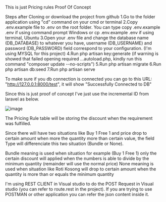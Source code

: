 This is just Pricing rules Proof Of Concept

Steps after Cloning or download the project from github
1.Go to the folder application using "cd" command on your cmd or terminal
2.Copy .env.example file to .env on the root folder. You can type copy .env.example .env if using command prompt Windows or cp .env.example .env if using terminal,   Ubuntu
3.Open your .env file and change the database name (DB_DATABASE) to whatever you have, username (DB_USERNAME) and password (DB_PASSWORD) field correspond to your configuration. (I'm using MYSQL for this project)
4.Run php artisan key:generate (if warning is showed that failed opening required ...autoload.php, kindly run this command "composer update --no-scripts")
5.Run php artisan migrate
6.Run php artisan db:seed
7.Run php artisan serve


To make sure if you db connection is connected you can go to this URL: "http://127.0.0.1:8000/test", it will show "Successfully Connected to DB"

Since this is just proof of concept I've just use the incremental ID from laravel as below.


![image](https://user-images.githubusercontent.com/68442862/180648822-e79dcde1-49cb-4517-8230-53dd793b1789.png)


The Pricing Rule table will be storing the discount when the requirement was fulfilled. 

Since there will have two situations like Buy 1 Free 1 and price drop to certain amount when more the quantity more than certain value, the field Type will differenciate this two situation (Bundle or None).

Bundle meaning is used when situation for example (Buy 1 Free 1) only the certain discount will applied when the numbers is able to divide by the minimum quantity (remainder will use the normal price)
None meaning is used when situation like Roti Kosong will drop to certain amount when the quantity is more than or equals the minimum quantity

I'm using REST CLIENT in Visual studio to do the POST Request in Visual studio (you can refer to route.rest in the project). If you are trying to use POSTMAN or other application you can refer the json content inside it. 

